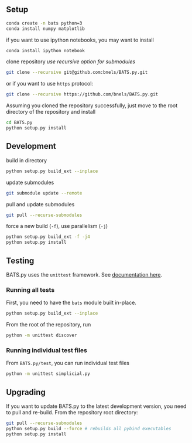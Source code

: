 ## Setup

```bash
conda create -n bats python=3
conda install numpy matplotlib
```

if you want to use ipython notebooks, you may want to install
```bash
conda install ipython notebook
```

clone repository *use recursive option for submodules*
```bash
git clone --recursive git@github.com:bnels/BATS.py.git
```
or if you want to use `https` protocol:
```bash
git clone --recursive https://github.com/bnels/BATS.py.git
```

Assuming you cloned the repository successfully, just move to the root directory of the repository and install
```bash
cd BATS.py
python setup.py install
```


## Development

build in directory
```bash
python setup.py build_ext --inplace
```

update submodules
```bash
git submodule update --remote
```

pull and update submodules
```bash
git pull --recurse-submodules
```

force a new build (`-f`), use parallelism (`-j`)
```bash
python setup.py build_ext -f -j4
python setup.py install
```

## Testing

BATS.py uses the `unittest` framework. See [documentation here](https://docs.python.org/3.8/library/unittest.html).

### Running all tests

First, you need to have the `bats` module built in-place.
```bash
python setup.py build_ext --inplace
```

From the root of the repository, run
```bash
python -m unittest discover
```

### Running individual test files

From `BATS.py/test`, you can run individual test files
```bash
python -m unittest simplicial.py
```

## Upgrading

If you want to update BATS.py to the latest development version, you need to pull and re-build.
From the repository root directory:
```bash
git pull --recurse-submodules
python setup.py build --force # rebuilds all pybind executables
python setup.py install
```
